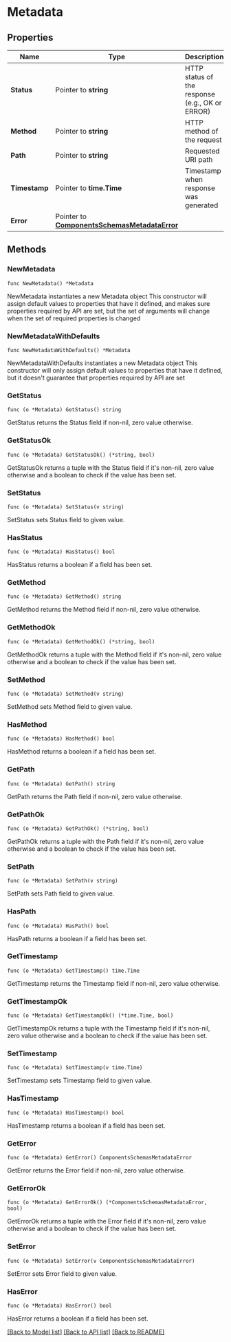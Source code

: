 # Metadata

## Properties

Name | Type | Description | Notes
------------ | ------------- | ------------- | -------------
**Status** | Pointer to **string** | HTTP status of the response (e.g., OK or ERROR) | [optional] 
**Method** | Pointer to **string** | HTTP method of the request | [optional] 
**Path** | Pointer to **string** | Requested URI path | [optional] 
**Timestamp** | Pointer to **time.Time** | Timestamp when response was generated | [optional] 
**Error** | Pointer to [**ComponentsSchemasMetadataError**](ComponentsSchemasMetadataError.md) |  | [optional] 

## Methods

### NewMetadata

`func NewMetadata() *Metadata`

NewMetadata instantiates a new Metadata object
This constructor will assign default values to properties that have it defined,
and makes sure properties required by API are set, but the set of arguments
will change when the set of required properties is changed

### NewMetadataWithDefaults

`func NewMetadataWithDefaults() *Metadata`

NewMetadataWithDefaults instantiates a new Metadata object
This constructor will only assign default values to properties that have it defined,
but it doesn't guarantee that properties required by API are set

### GetStatus

`func (o *Metadata) GetStatus() string`

GetStatus returns the Status field if non-nil, zero value otherwise.

### GetStatusOk

`func (o *Metadata) GetStatusOk() (*string, bool)`

GetStatusOk returns a tuple with the Status field if it's non-nil, zero value otherwise
and a boolean to check if the value has been set.

### SetStatus

`func (o *Metadata) SetStatus(v string)`

SetStatus sets Status field to given value.

### HasStatus

`func (o *Metadata) HasStatus() bool`

HasStatus returns a boolean if a field has been set.

### GetMethod

`func (o *Metadata) GetMethod() string`

GetMethod returns the Method field if non-nil, zero value otherwise.

### GetMethodOk

`func (o *Metadata) GetMethodOk() (*string, bool)`

GetMethodOk returns a tuple with the Method field if it's non-nil, zero value otherwise
and a boolean to check if the value has been set.

### SetMethod

`func (o *Metadata) SetMethod(v string)`

SetMethod sets Method field to given value.

### HasMethod

`func (o *Metadata) HasMethod() bool`

HasMethod returns a boolean if a field has been set.

### GetPath

`func (o *Metadata) GetPath() string`

GetPath returns the Path field if non-nil, zero value otherwise.

### GetPathOk

`func (o *Metadata) GetPathOk() (*string, bool)`

GetPathOk returns a tuple with the Path field if it's non-nil, zero value otherwise
and a boolean to check if the value has been set.

### SetPath

`func (o *Metadata) SetPath(v string)`

SetPath sets Path field to given value.

### HasPath

`func (o *Metadata) HasPath() bool`

HasPath returns a boolean if a field has been set.

### GetTimestamp

`func (o *Metadata) GetTimestamp() time.Time`

GetTimestamp returns the Timestamp field if non-nil, zero value otherwise.

### GetTimestampOk

`func (o *Metadata) GetTimestampOk() (*time.Time, bool)`

GetTimestampOk returns a tuple with the Timestamp field if it's non-nil, zero value otherwise
and a boolean to check if the value has been set.

### SetTimestamp

`func (o *Metadata) SetTimestamp(v time.Time)`

SetTimestamp sets Timestamp field to given value.

### HasTimestamp

`func (o *Metadata) HasTimestamp() bool`

HasTimestamp returns a boolean if a field has been set.

### GetError

`func (o *Metadata) GetError() ComponentsSchemasMetadataError`

GetError returns the Error field if non-nil, zero value otherwise.

### GetErrorOk

`func (o *Metadata) GetErrorOk() (*ComponentsSchemasMetadataError, bool)`

GetErrorOk returns a tuple with the Error field if it's non-nil, zero value otherwise
and a boolean to check if the value has been set.

### SetError

`func (o *Metadata) SetError(v ComponentsSchemasMetadataError)`

SetError sets Error field to given value.

### HasError

`func (o *Metadata) HasError() bool`

HasError returns a boolean if a field has been set.


[[Back to Model list]](../README.md#documentation-for-models) [[Back to API list]](../README.md#documentation-for-api-endpoints) [[Back to README]](../README.md)


